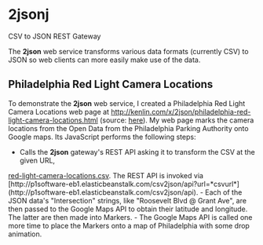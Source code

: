 2jsonj
======

CSV to JSON REST Gateway

The **2json** web service transforms various data formats (currently CSV) to JSON so web clients
can more easily make use of the data.


Philadelphia Red Light Camera Locations
---------------------------------------
To demonstrate the **2json** web service, I created a Philadelphia Red Light Camera Locations web page at
http://kenlin.com/x/2json/philadelphia-red-light-camera-locations.html 
(source: [here](https://github.com/kenklin/2jsonj/blob/master/WebContent/WEB-INF/philadelphia-red-light-camera-locations.html)).
My web page marks the camera locations from the Open Data from the Philadelphia Parking Authority onto Google maps.
Its JavaScript performs the following steps:
- Calls the **2json** gateway's REST API asking it to transform the CSV at the given URL, 
<a href="https://raw.github.com/CityOfPhiladelphia/ppa-data/master/red-light-cameras/red-light-camera-locations.csv" target="_blank">
red-light-camera-locations.csv</a>.  The REST API is invoked via 
[http://p1software-eb1.elasticbeanstalk.com/csv2json/api?url=*csvurl*]
(http://p1software-eb1.elasticbeanstalk.com/csv2json/api).
- Each of the JSON data's "Intersection" strings, like "Roosevelt Blvd @ Grant Ave", are then passed
to the Google Maps API to obtain their latitude and longitude.  The latter are then made into Markers.
- The Google Maps API is called one more time to place the Markers onto a map of Philadelphia with some drop animation.
